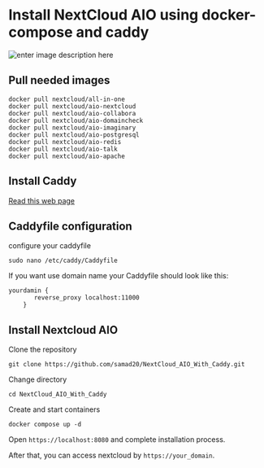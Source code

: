 # Install NextCloud AIO using docker-compose and caddy

![enter image description here](https://upload.wikimedia.org/wikipedia/commons/thumb/6/60/Nextcloud_Logo.svg/160px-Nextcloud_Logo.svg.png)

## Pull needed images

    docker pull nextcloud/all-in-one
    docker pull nextcloud/aio-nextcloud
    docker pull nextcloud/aio-collabora
    docker pull nextcloud/aio-domaincheck
    docker pull nextcloud/aio-imaginary
    docker pull nextcloud/aio-postgresql
    docker pull nextcloud/aio-redis
    docker pull nextcloud/aio-talk
    docker pull nextcloud/aio-apache
## Install Caddy

 [Read this web page ](https://caddyserver.com/docs/install)

## Caddyfile configuration
configure your caddyfile

    sudo nano /etc/caddy/Caddyfile


If you want use domain name your Caddyfile should look like this:

    yourdamin {
           reverse_proxy localhost:11000 
        }

        
     
## Install Nextcloud AIO

Clone the repository

    git clone https://github.com/samad20/NextCloud_AIO_With_Caddy.git

Change directory 

    cd NextCloud_AIO_With_Caddy
Create and start containers

    docker compose up -d
Open  `https://localhost:8080` and complete installation process.

After that, you can access nextcloud by `https://your_domain`.
